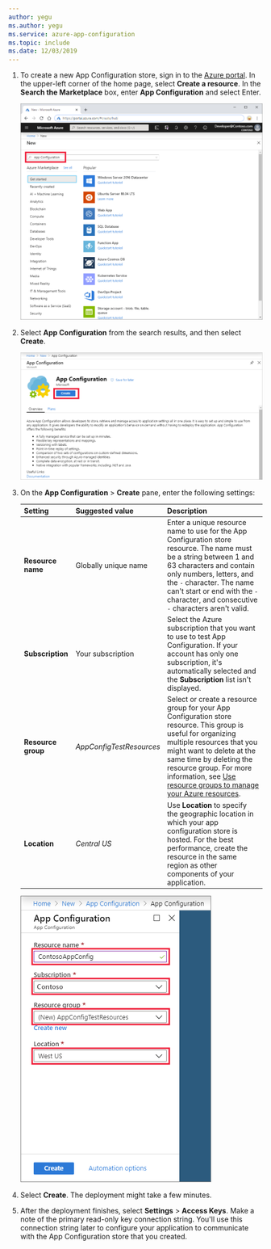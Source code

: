 ```yaml
---
author: yegu
ms.author: yegu
ms.service: azure-app-configuration
ms.topic: include
ms.date: 12/03/2019
---
```


1. To create a new App Configuration store, sign in to the [Azure portal](https://portal.azure.com). In the upper-left corner of the home page, select **Create a resource**. In the **Search the Marketplace** box, enter **App Configuration** and select Enter.

    ![Search for App Configuration](media/azure-app-configuration-create/azure-portal-search.png)

1. Select **App Configuration** from the search results, and then select **Create**.

    ![Select Create](media/azure-app-configuration-create/azure-portal-app-configuration-create.png)

1. On the **App Configuration** > **Create** pane, enter the following settings:

    | Setting | Suggested value | Description |
    |---|---|---|
    | **Resource name** | Globally unique name | Enter a unique resource name to use for the App Configuration store resource. The name must be a string between 1 and 63 characters and contain only numbers, letters, and the `-` character. The name can't start or end with the `-` character, and consecutive `-` characters aren't valid.  |
    | **Subscription** | Your subscription | Select the Azure subscription that you want to use to test App Configuration. If your account has only one subscription, it's automatically selected and the **Subscription** list isn't displayed. |
    | **Resource group** | *AppConfigTestResources* | Select or create a resource group for your App Configuration store resource. This group is useful for organizing multiple resources that you might want to delete at the same time by deleting the resource group. For more information, see [Use resource groups to manage your Azure resources](/azure/azure-resource-manager/resource-group-overview). |
    | **Location** | *Central US* | Use **Location** to specify the geographic location in which your app configuration store is hosted. For the best performance, create the resource in the same region as other components of your application. |

    ![Create an App Configuration store resource](media/azure-app-configuration-create/azure-portal-app-configuration-create-settings.png)

1. Select **Create**. The deployment might take a few minutes.

1. After the deployment finishes, select **Settings** > **Access Keys**. Make a note of the primary read-only key connection string. You'll use this connection string later to configure your application to communicate with the App Configuration store that you created.
